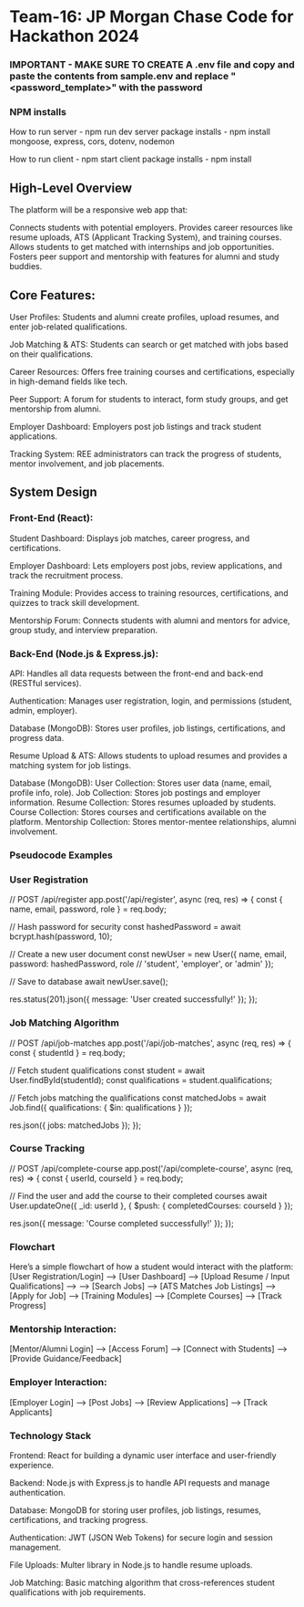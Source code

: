 # Team-16: JP Morgan Chase Code for <good> Hackathon 2024

### IMPORTANT - MAKE SURE TO CREATE A .env file and copy and paste the contents from sample.env and replace "<password_template>" with the password

### NPM installs 

How to run server - npm run dev
server package installs - npm install mongoose, express, cors, dotenv, nodemon

How to run client - npm start
client package installs - npm install 








## High-Level Overview
The platform will be a responsive web app that:

Connects students with potential employers.
Provides career resources like resume uploads, ATS (Applicant Tracking System), and training courses.
Allows students to get matched with internships and job opportunities.
Fosters peer support and mentorship with features for alumni and study buddies.

## Core Features:
User Profiles: Students and alumni create profiles, upload resumes, and enter job-related qualifications.

Job Matching & ATS: Students can search or get matched with jobs based on their qualifications.

Career Resources: Offers free training courses and certifications, especially in high-demand fields like tech.

Peer Support: A forum for students to interact, form study groups, and get mentorship from alumni.

Employer Dashboard: Employers post job listings and track student applications.

Tracking System: REE administrators can track the progress of students, mentor involvement, and job placements.

## System Design
### Front-End (React):
Student Dashboard: Displays job matches, career progress, and certifications.

Employer Dashboard: Lets employers post jobs, review applications, and track the recruitment process.

Training Module: Provides access to training resources, certifications, and quizzes to track skill development.

Mentorship Forum: Connects students with alumni and mentors for advice, group study, and interview preparation.

### Back-End (Node.js & Express.js):
API: Handles all data requests between the front-end and back-end (RESTful services).

Authentication: Manages user registration, login, and permissions (student, admin, employer).

Database (MongoDB): Stores user profiles, job listings, certifications, and progress data.

Resume Upload & ATS: Allows students to upload resumes and provides a matching system for job listings.

Database (MongoDB):
User Collection: Stores user data (name, email, profile info, role).
Job Collection: Stores job postings and employer information.
Resume Collection: Stores resumes uploaded by students.
Course Collection: Stores courses and certifications available on the platform.
Mentorship Collection: Stores mentor-mentee relationships, alumni involvement.

### Pseudocode Examples
### User Registration
// POST /api/register
app.post('/api/register', async (req, res) => {
  const { name, email, password, role } = req.body;
  
  // Hash password for security
  const hashedPassword = await bcrypt.hash(password, 10);

  // Create a new user document
  const newUser = new User({
    name,
    email,
    password: hashedPassword,
    role  // 'student', 'employer', or 'admin'
  });

  // Save to database
  await newUser.save();
  
  res.status(201).json({ message: 'User created successfully!' });
});

### Job Matching Algorithm
// POST /api/job-matches
app.post('/api/job-matches', async (req, res) => {
  const { studentId } = req.body;

  // Fetch student qualifications
  const student = await User.findById(studentId);
  const qualifications = student.qualifications;

  // Fetch jobs matching the qualifications
  const matchedJobs = await Job.find({
    qualifications: { $in: qualifications }
  });

  res.json({ jobs: matchedJobs });
});

### Course Tracking
// POST /api/complete-course
app.post('/api/complete-course', async (req, res) => {
  const { userId, courseId } = req.body;

  // Find the user and add the course to their completed courses
  await User.updateOne({ _id: userId }, { $push: { completedCourses: courseId } });

  res.json({ message: 'Course completed successfully!' });
});

### Flowchart
Here’s a simple flowchart of how a student would interact with the platform:
[User Registration/Login] --> [User Dashboard] --> [Upload Resume / Input Qualifications] --> 
   --> [Search Jobs] --> [ATS Matches Job Listings] --> [Apply for Job]
       --> [Training Modules] --> [Complete Courses] --> [Track Progress]

### Mentorship Interaction:
[Mentor/Alumni Login] --> [Access Forum] --> [Connect with Students] --> [Provide Guidance/Feedback]

### Employer Interaction:
[Employer Login] --> [Post Jobs] --> [Review Applications] --> [Track Applicants]

### Technology Stack
Frontend: React for building a dynamic user interface and user-friendly experience.

Backend: Node.js with Express.js to handle API requests and manage authentication.

Database: MongoDB for storing user profiles, job listings, resumes, certifications, and tracking progress.

Authentication: JWT (JSON Web Tokens) for secure login and session management.

File Uploads: Multer library in Node.js to handle resume uploads.

Job Matching: Basic matching algorithm that cross-references student qualifications with job requirements.
